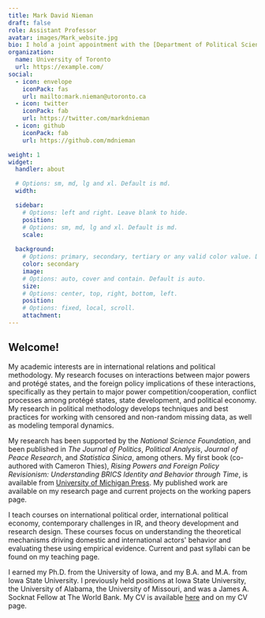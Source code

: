 ```yaml
---
title: Mark David Nieman
draft: false
role: Assistant Professor
avatar: images/Mark_website.jpg
bio: I hold a joint appointment with the [Department of Political Science](https://politics.utoronto.ca/) and [Trinity College](https://www.trinity.utoronto.ca/) at the [University of Toronto](https://www.utoronto.ca/). I am also affiliated with the [Data Sciences Institute](https://datasciences.utoronto.ca/).
organization:
  name: University of Toronto
  url: https://example.com/
social:
  - icon: envelope
    iconPack: fas
    url: mailto:mark.nieman@utoronto.ca
  - icon: twitter
    iconPack: fab
    url: https://twitter.com/markdnieman
  - icon: github
    iconPack: fab
    url: https://github.com/mdnieman

weight: 1 
widget:
  handler: about

  # Options: sm, md, lg and xl. Default is md.
  width:

  sidebar:
    # Options: left and right. Leave blank to hide.
    position:
    # Options: sm, md, lg and xl. Default is md.
    scale:
  
  background:
    # Options: primary, secondary, tertiary or any valid color value. Default is primary.
    color: secondary
    image:
    # Options: auto, cover and contain. Default is auto.
    size:
    # Options: center, top, right, bottom, left.
    position:
    # Options: fixed, local, scroll.
    attachment: 
---
```


<!-- Google tag (gtag.js) -->
<script async src="https://www.googletagmanager.com/gtag/js?id=G-Q046HR4S89"></script>
<script>
  window.dataLayer = window.dataLayer || [];
  function gtag(){dataLayer.push(arguments);}
  gtag('js', new Date());

  gtag('config', 'G-Q046HR4S89');
</script>


## Welcome!

My academic interests are in international relations and political methodology. My research focuses on interactions between major powers and protégé states, and the foreign policy implications of these interactions, specifically as they pertain to major power competition/cooperation, conflict processes among protégé states, state development, and political economy. My research in political methodology develops techniques and best practices for working with censored and non-random missing data, as well as modeling temporal dynamics. 

My research has been supported by the *National Science Foundation*, and been published in *The Journal of Politics*, *Political Analysis*, *Journal of Peace Research*, and *Statistica Sinica*, among others. My first book (co-authored with Cameron Thies), *Rising Powers and Foreign Policy Revisionism: Understanding BRICS Identity and Behavior through Time*, is available from [University of Michigan Press](https://www.press.umich.edu/9449686/rising_powers_and_foreign_policy_revisionism). My published work are available on my research page and current projects on the working papers page.

I teach courses on international political order, international political economy, contemporary challenges in IR, and theory development and research design. These courses focus on understanding the theoretical mechanisms driving domestic and international actors' behavior and evaluating these using empirical evidence. Current and past syllabi can be found on my teaching page. 

I earned my Ph.D. from the University of Iowa, and my B.A. and M.A. from Iowa State University. I previously held positions at Iowa State University, the University of Alabama, the University of Missouri, and was a James A. Socknat Fellow at The World Bank. My CV is available <a href="../materials/Nieman_CV_20230906.pdf" target=_blank>here</a> and on my CV page.

